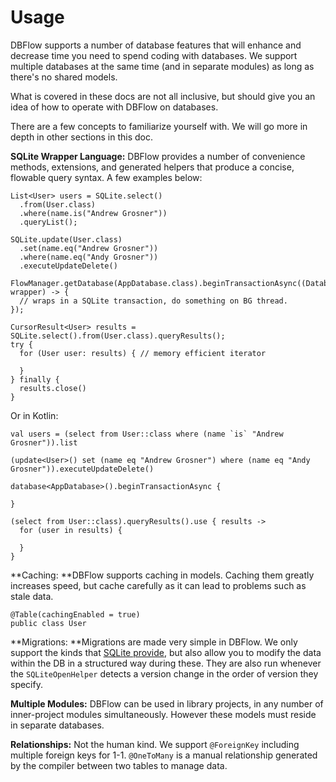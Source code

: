 # Usage

DBFlow supports a number of database features that will enhance and decrease time you need to spend coding with databases. We support multiple databases at the same time \(and in separate modules\) as long as there's no shared models.

What is covered in these docs are not all inclusive, but should give you an idea of how to operate with DBFlow on databases.

There are a few concepts to familiarize yourself with. We will go more in depth in other sections in this doc.

**SQLite Wrapper Language:** DBFlow provides a number of convenience methods, extensions, and generated helpers that produce a concise, flowable query syntax. A few examples below:

```
List<User> users = SQLite.select()
  .from(User.class)
  .where(name.is("Andrew Grosner"))
  .queryList();

SQLite.update(User.class)
  .set(name.eq("Andrew Grosner"))
  .where(name.eq("Andy Grosner"))
  .executeUpdateDelete()

FlowManager.getDatabase(AppDatabase.class).beginTransactionAsync((DatabaseWrapper wrapper) -> {
  // wraps in a SQLite transaction, do something on BG thread.
});

CursorResult<User> results = SQLite.select().from(User.class).queryResults();
try {
  for (User user: results) { // memory efficient iterator

  }
} finally {
  results.close()
}
```

Or in Kotlin:

    val users = (select from User::class where (name `is` "Andrew Grosner")).list

    (update<User>() set (name eq "Andrew Grosner") where (name eq "Andy Grosner")).executeUpdateDelete()

    database<AppDatabase>().beginTransactionAsync {

    }

    (select from User::class).queryResults().use { results ->
      for (user in results) { 

      }
    }

**Caching: **DBFlow supports caching in models. Caching them greatly increases speed, but cache carefully as it can lead to problems such as stale data.

```
@Table(cachingEnabled = true)
public class User
```

**Migrations: **Migrations are made very simple in DBFlow. We only support the kinds that [SQLite provide](https://sqlite.org/lang_altertable.html), but also allow you to modify the data within the DB in a structured way during these. They are also run whenever the `SQLiteOpenHelper` detects a version change in the order of version they specify.

**Multiple Modules:** DBFlow can be used in library projects, in any number of inner-project modules simultaneously. However these models must reside in separate databases.

**Relationships:** Not the human kind. We support `@ForeignKey` including multiple foreign keys for 1-1. `@OneToMany` is a manual relationship generated by the compiler between two tables to manage data.

